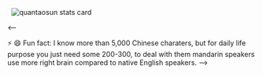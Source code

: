 <p>&nbsp;
<img align="center" src="https://github-readme-stats.vercel.app/api?username=quantaosun&show_icons=false&theme=tokyonight&title_color=6464c8&text_color=6464c8&bg_color=ffffff&hide_border=true" alt="quantaosun stats card" /></p>
   
<--

⚡ 😄  Fun fact: I know more than 5,000 Chinese charaters, but for daily life purpose you just need some 200-300, to deal with them mandarin speakers use more right brain compared to native English speakers.
-->
